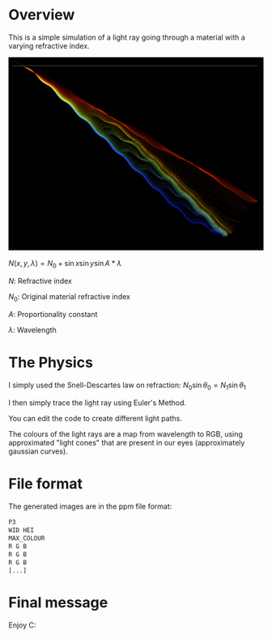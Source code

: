 # Overview
This is a simple simulation of a light ray going through a material with a varying refractive index.
<p align="center">
  <img src="example.png" />
</p>

$N(x,y,\lambda) = N_0 + \sin x \sin y \sin A*\lambda$

$N$: Refractive index

$N_0$: Original material refractive index

$A$: Proportionality constant

$\lambda$: Wavelength

# The Physics
I simply used the Snell-Descartes law on refraction: $N_0 \sin \theta_0 = N_1 \sin \theta_1$

I then simply trace the light ray using Euler's Method.

You can edit the code to create different light paths.

The colours of the light rays are a map from wavelength to RGB, using approximated "light cones" that are present in our eyes (approximately gaussian curves). 

# File format
The generated images are in the ppm file format:
```
P3
WID HEI
MAX_COLOUR
R G B
R G B
R G B
[...]
```
# Final message
Enjoy C:
